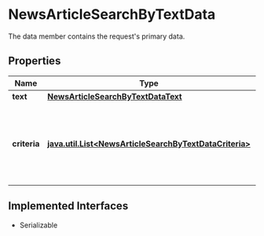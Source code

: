 

# NewsArticleSearchByTextData

The data member contains the request's primary data.

## Properties

Name | Type | Description | Notes
------------ | ------------- | ------------- | -------------
**text** | [**NewsArticleSearchByTextDataText**](NewsArticleSearchByTextDataText.md) |  |  [optional]
**criteria** | [**java.util.List&lt;NewsArticleSearchByTextDataCriteria&gt;**](NewsArticleSearchByTextDataCriteria.md) | Restrict the response of news articles to given include and exclude criteria. |  [optional]


## Implemented Interfaces

* Serializable


